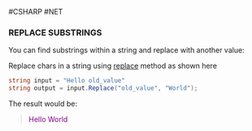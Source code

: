#CSHARP #NET 



### REPLACE SUBSTRINGS

You can find substrings within a string and replace with another value: 

Replace chars in a string using [replace](https://msdn.microsoft.com/en-us/library/fk49wtc1%28v=vs.110%29.aspx) method as shown here

```csharp
string input = "Hello old_value"
string output = input.Replace("old_value", "World");
```

The result would be: 

> <span style="color: purple">Hello World</span>

